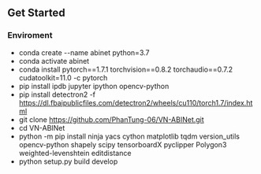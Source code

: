 ## Get Started
### Enviroment
- conda create --name abinet python=3.7
- conda activate abinet
- conda install pytorch==1.7.1 torchvision==0.8.2 torchaudio==0.7.2 cudatoolkit=11.0 -c pytorch
- pip install ipdb jupyter ipython opencv-python
- pip install detectron2 -f https://dl.fbaipublicfiles.com/detectron2/wheels/cu110/torch1.7/index.html
- git clone https://github.com/PhanTung-06/VN-ABINet.git
- cd VN-ABINet
- python -m pip install ninja yacs cython matplotlib tqdm version_utils opencv-python shapely scipy tensorboardX pyclipper Polygon3 weighted-levenshtein editdistance 
- python setup.py build develop
